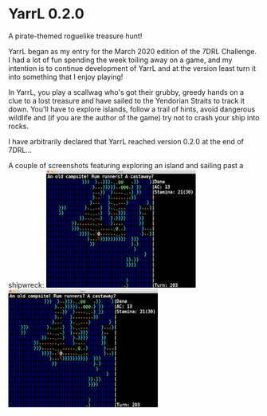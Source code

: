 # YarrL 0.2.0

A pirate-themed roguelike treasure hunt!

YarrL began as my entry for the March 2020 edition of the 7DRL Challenge. I had a lot of fun spending the week toiling away on a game, and my intention is to continue development of YarrL and at the version least turn it into something that I enjoy playing!

In YarrL, you play a scallwag who's got their grubby, greedy hands on a clue to a lost treasure and have sailed to the Yendorian Straits to track it down. You'll have to explore islands, follow a trail of hints, avoid dangerous wildlife and (if you are the author of the game) try not to crash your ship into rocks.

I have arbitrarily declared that YarrL reached version 0.2.0 at the end of 7DRL...

A couple of screenshots featuring exploring an island and sailing past a shipwreck:
![exploring the coast of an island](screenshot1.png)
![sailing past a ship wreck](screenshot1.png)
